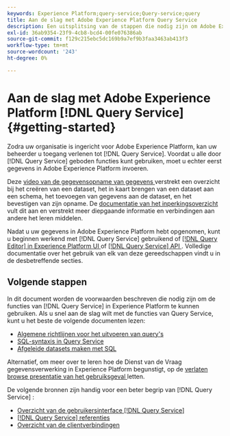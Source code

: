```yaml
---
keywords: Experience Platform;query-service;Query-service;query
title: Aan de slag met Adobe Experience Platform Query Service
description: Een uitsplitsing van de stappen die nodig zijn om Adobe Experience Platform Query Service volledig te gebruiken
exl-id: 36ab9354-23f9-4cb8-bcd4-00fe076386ab
source-git-commit: f129c215ebc5dc169b9a7ef9b3faa3463ab413f3
workflow-type: tm+mt
source-wordcount: '243'
ht-degree: 0%

---
```


# Aan de slag met Adobe Experience Platform [!DNL Query Service] {#getting-started}

Zodra uw organisatie is ingericht voor Adobe Experience Platform, kan uw beheerder u toegang verlenen tot [!DNL Query Service]. Voordat u alle door [!DNL Query Service] geboden functies kunt gebruiken, moet u echter eerst gegevens in Adobe Experience Platform invoeren.

Deze [ video van de gegevensopname van gegevens ](https://experienceleague.adobe.com/docs/platform-learn/tutorials/data-ingestion/create-datasets-and-ingest-data.html) verstrekt een overzicht bij het creëren van een dataset, het in kaart brengen van een dataset aan een schema, het toevoegen van gegevens aan de dataset, en het bevestigen van zijn opname. De [ documentatie van het inperkingsoverzicht ](../../ingestion/home.md) vult dit aan en verstrekt meer diepgaande informatie en verbindingen aan andere het leren middelen.

Nadat u uw gegevens in Adobe Experience Platform hebt opgenomen, kunt u beginnen werkend met [!DNL Query Service] gebruikend of [[!DNL Query Editor]  in Experience Platform UI ](../ui/user-guide.md) of [[!DNL Query Service]  API ](../api/getting-started.md). Volledige documentatie over het gebruik van elk van deze gereedschappen vindt u in de desbetreffende secties.

## Volgende stappen

In dit document worden de voorwaarden beschreven die nodig zijn om de functies van [!DNL Query Service] in Experience Platform te kunnen gebruiken. Als u snel aan de slag wilt met de functies van Query Service, kunt u het beste de volgende documenten lezen:

- [Algemene richtlijnen voor het uitvoeren van query&#39;s](../best-practices/writing-queries.md)
- [SQL-syntaxis in Query Service](../sql/syntax.md)
- [Afgeleide datasets maken met SQL](../data-distiller/derived-datasets/create-derived-datasets-with-sql.md)

Alternatief, om meer over te leren hoe de Dienst van de Vraag gegevensverwerking in Experience Platform begunstigt, op de [ verlaten browse presentatie van het gebruiksgeval ](../use-cases/abandoned-browse.md#video-example) letten.

De volgende bronnen zijn handig voor een beter begrip van [!DNL Query Service] :

- [Overzicht van de gebruikersinterface [!DNL Query Service]](../ui/overview.md)
- [[!DNL Query Service] referenties](../ui/credentials.md)
- [Overzicht van de clientverbindingen](../clients/overview.md)
